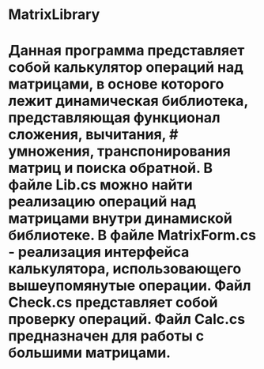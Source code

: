 # MatrixLibrary
# Данная программа представляет собой калькулятор операций над матрицами, в основе которого лежит динамическая библиотека, представляющая функционал сложения, вычитания, # умножения, транспонирования матриц и поиска обратной. В файле Lib.cs можно найти реализацию операций над матрицами внутри динамиской библиотеке. В файле MatrixForm.cs - реализация интерфейса калькулятора, использовающего вышеупомянутые операции. Файл Сheck.cs представляет собой проверку операций. Файл Calc.cs предназначен для работы с большими матрицами. 
